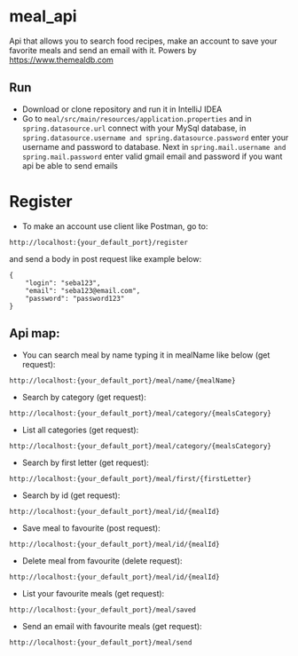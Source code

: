 # meal_api
Api that allows you to search food recipes, make an account to save your favorite meals and send an email with it. Powers by https://www.themealdb.com

## Run

* Download or clone repository and run it in IntelliJ IDEA
* Go to  ```meal/src/main/resources/application.properties```
and in ```spring.datasource.url``` connect with your MySql database,
in ```spring.datasource.username and spring.datasource.password```
enter your username and password to database. Next in ```spring.mail.username and spring.mail.password``` enter valid
gmail email and password if you want api be able to send emails

# Register

* To make an account use client like Postman, go to:
```
http://localhost:{your_default_port}/register
```
   and send a body in post request like example below:
```
{
    "login": "seba123",
    "email": "seba123@email.com",
    "password": "password123"
}

```
## Api map:

* You can search meal by name typing it in mealName like below (get request):
```
http://localhost:{your_default_port}/meal/name/{mealName}
```
* Search by category (get request):
```
http://localhost:{your_default_port}/meal/category/{mealsCategory}
```
* List all categories (get request):
```
http://localhost:{your_default_port}/meal/category/{mealsCategory}
```
* Search by first letter (get request): 
```
http://localhost:{your_default_port}/meal/first/{firstLetter}
```
* Search by id (get request): 
```
http://localhost:{your_default_port}/meal/id/{mealId}
```
* Save meal to favourite (post request):
```
http://localhost:{your_default_port}/meal/id/{mealId}
```
* Delete meal from favourite (delete request):
```
http://localhost:{your_default_port}/meal/id/{mealId}
```
* List your favourite meals (get request):
```
http://localhost:{your_default_port}/meal/saved
```
* Send an email with favourite meals (get request):
```
http://localhost:{your_default_port}/meal/send
```



